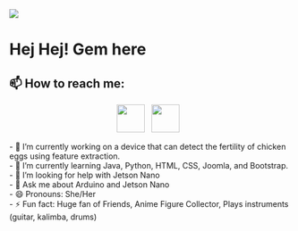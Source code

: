 <img src="https://i.imgur.com/g2z4W3R.jpg">


# Hej Hej! Gem here

## 📫 How to reach me:
<p align='center'>
<a href="https://www.instagram.com/_eraxxi88/"><img height="50" src="https://i.imgur.com/fW4H1ZM.png"></a>&nbsp;&nbsp;
<a href="https://www.linkedin.com/in/eragem-ignacio-b51ab0165/"><img height="50" src="https://i.imgur.com/mKnGLfu.png"></a>&nbsp;&nbsp;
</p>

<p>
- 🔭 I’m currently working on a device that can detect the fertility of chicken eggs using feature extraction. <br>
- 🌱 I’m currently learning Java, Python, HTML, CSS, Joomla, and Bootstrap. <br>
- 🤔 I’m looking for help with Jetson Nano <br>
- 💬 Ask me about Arduino and Jetson Nano  <br>
- 😄 Pronouns: She/Her <br>
- ⚡ Fun fact: Huge fan of Friends, Anime Figure Collector, Plays instruments (guitar, kalimba, drums) <br>
</p>

